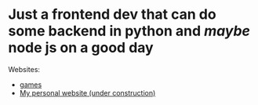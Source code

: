 # Just a frontend dev that can do some backend in python and <i>maybe</i> node js on a good day
Websites:
* [games](https://awsome-webdev.github.io)
* [My personal website (under construction)](https://awsome-webdev.hackclub.app)
